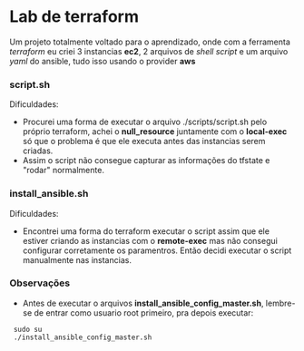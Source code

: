 # Lab de terraform

Um projeto totalmente voltado para o aprendizado, onde com a ferramenta _terraform_ eu criei 3 instancias **ec2**, 2 arquivos de _shell script_ e um arquivo _yaml_ do ansible, tudo isso usando o provider **aws**

### script.sh

Dificuldades:

- Procurei uma forma de executar o arquivo ./scripts/script.sh pelo próprio terraform, achei o **null_resource** juntamente com o **local-exec** só que o problema é que ele executa antes das instancias serem criadas.
- Assim o script não consegue capturar as informações do tfstate e "rodar" normalmente.
 
### install_ansible.sh

Dificuldades:

- Encontrei uma forma do terraform executar o script assim que ele estiver criando as instancias com o **remote-exec** mas não consegui configurar corretamente os paramentros. Então decidi executar o script manualmente nas instancias.

### Observações

- Antes de executar o arquivos **install_ansible_config_master.sh**, lembre-se de entrar como usuario
root primeiro, pra depois executar:

```
 sudo su
 ./install_ansible_config_master.sh
```